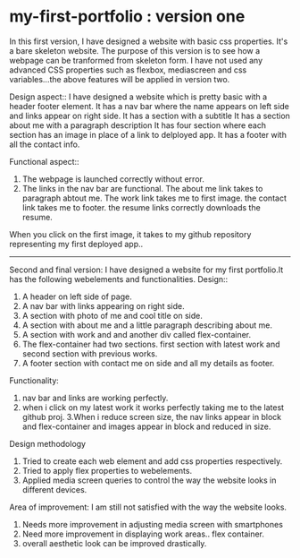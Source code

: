 # my-first-portfolio : version one

In this first version, I have designed a website with basic css properties. It's a bare skeleton website. The purpose of this version is to see how a webpage can be tranformed from skeleton form. I have not used any advanced CSS properties such as flexbox, mediascreen and css variables...the above features will be applied in version two.


Design aspect::
I have designed a website which is pretty basic with a header footer element. 
It has  a nav bar where the name appears on left side and links appear on right side.
It has a section with a subtitle
It has a section about me with a paragraph description
It has four section where each section has an image in place of a link to delployed app.
It has a footer with all the contact info.


Functional aspect::
1. The webpage is launched correctly without error.
2. The links in the nav bar are functional. 
The about me link takes to paragraph abtout me.
The work link takes me to first image.
the contact link takes me to footer.
the resume links correctly downloads the resume.

When you click on the first image, it takes to my github repository representing my first deployed app..
**************************

Second and final version:
I have designed a website for my first portfolio.It has the following webelements and functionalities.
Design::
1. A header on left side of page.
2. A nav bar with links appearing on right side.
3. A section with photo of me and cool title on side.
4. A section with about me and a little paragraph describing about me.
5. A section with work and and another div called flex-container.
6. The flex-container had two sections. first section with latest work and second section with previous works.
7. A footer section with contact me on side and all my details as footer.

Functionality:
1. nav bar and links are working perfectly.
2. when i click on my latest work it works perfectly taking me to the latest github proj.
3.When i reduce screen size, the nav links appear in block and flex-container and images appear in block and reduced in size.

Design methodology
1. Tried to create each web element and add css properties respectively. 
2. Tried to apply flex properties to webelements.
3. Applied media screen queries to control the way the website looks in different devices.

Area of improvement:
I am still not satisfied with the way the website looks. 
1. Needs more improvement in adjusting media screen with smartphones 
2. Need more improvement in displaying work areas.. flex container.
3. overall aesthetic look can be improved drastically.

